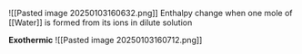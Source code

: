 ![[Pasted image 20250103160632.png]]
Enthalpy change when one mole of [[Water]] is formed from its ions in dilute solution

**Exothermic**
![[Pasted image 20250103160712.png]]